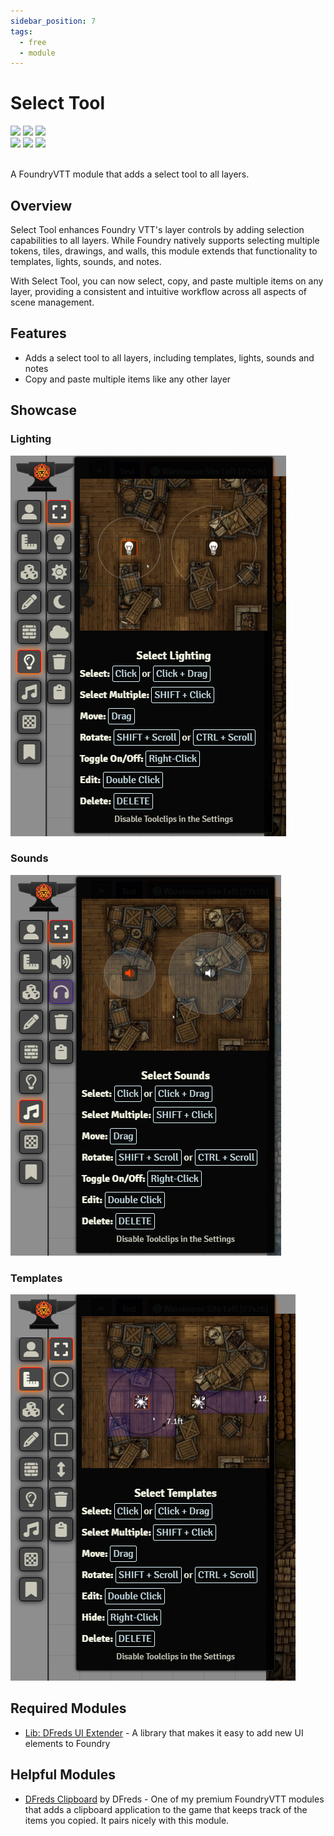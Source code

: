 ```yaml
---
sidebar_position: 7
tags:
  - free
  - module
---
```


# Select Tool

<img src="https://img.shields.io/badge/Free-00aa00?style=for-the-badge"/>
<img src="https://img.shields.io/badge/Any%20System-00aaaa?style=for-the-badge"/>
<a target="_blank" href="https://foundryvtt.com/packages/dfreds-select-tool"><img src="https://img.shields.io/badge/Download-2e2e2e?style=for-the-badge"/></a>
<br />
<a target="_blank" href="https://github.com/DFreds/dfreds-select-tool"><img src="https://img.shields.io/github/v/release/DFreds/dfreds-select-tool?style=for-the-badge&label=Version"/></a>
<img src="https://img.shields.io/badge/dynamic/json?url=https%3A%2F%2Fgithub.com%2FDFreds%2Fdfreds-select-tool%2Freleases%2Flatest%2Fdownload%2Fmodule.json&query=%24.compatibility.verified&style=for-the-badge&logo=foundryvirtualtabletop&label=Foundry%20Version&color=%23fe6a1f"/>
<a target="_blank" href="https://forge-vtt.com/bazaar#package=dfreds-select-tool"><img src="https://img.shields.io/badge/dynamic/json?label=Installs&query=package.installs&suffix=%25&url=https://forge-vtt.com/api/bazaar/package/dfreds-select-tool&colorB=68a74f&style=for-the-badge"/></a>
<br/>
<br/>

A FoundryVTT module that adds a select tool to all layers.

## Overview

Select Tool enhances Foundry VTT's layer controls by adding selection
capabilities to all layers. While Foundry natively supports selecting multiple
tokens, tiles, drawings, and walls, this module extends that functionality to
templates, lights, sounds, and notes.

With Select Tool, you can now select, copy, and paste multiple items on any
layer, providing a consistent and intuitive workflow across all aspects of scene
management.

## Features

- Adds a select tool to all layers, including templates, lights, sounds and notes
- Copy and paste multiple items like any other layer

## Showcase

### Lighting

![Select Lighting](./img/select-lighting.png)

### Sounds

![Select Sounds](./img/select-sounds.png)

### Templates

![Select Templates](./img/select-templates.png)

## Required Modules

- [Lib: DFreds UI Extender](https://foundryvtt.com/packages/lib-dfreds-ui-extender) - A library that makes it easy to add new UI elements to Foundry

## Helpful Modules

- [DFreds Clipboard](https://www.patreon.com/dfreds/shop/dfreds-clipboard-v1-0-0-1159963) by DFreds - One of my premium FoundryVTT modules that adds a clipboard
  application to the game that keeps track of the items you copied. It pairs
  nicely with this module.


